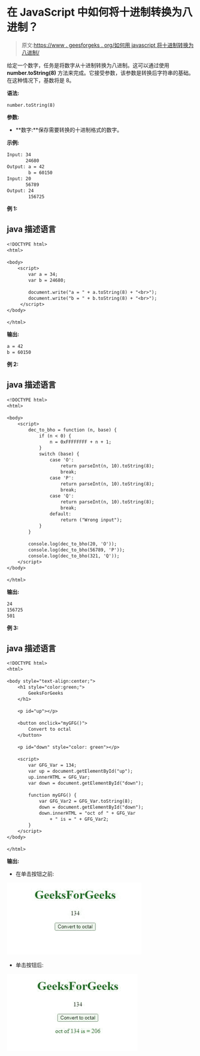 # 在 JavaScript 中如何将十进制转换为八进制？

> 原文:[https://www . geesforgeks . org/如何用 javascript 将十进制转换为八进制/](https://www.geeksforgeeks.org/how-to-convert-decimal-to-octal-in-javascript/)

给定一个数字，任务是将数字从十进制转换为八进制。这可以通过使用 **number.toString(8)** 方法来完成。它接受参数，该参数是转换后字符串的基础。在这种情况下，基数将是 8。

**语法:**

```
number.toString(8)
```

**参数:**

*   **数字:**保存需要转换的十进制格式的数字。

**示例:**

```
Input: 34
       24680
Output: a = 42
        b = 60150
Input: 20
       56789
Output: 24
        156725
```

**例 1:**

## java 描述语言

```
<!DOCTYPE html> 
<html>

<body>
    <script>        
        var a = 34;
        var b = 24680;

        document.write("a = " + a.toString(8) + "<br>");
        document.write("b = " + b.toString(8) + "<br>");        
     </script>
</body>

</html>
```

**输出:**

```
a = 42
b = 60150
```

**例 2:**

## java 描述语言

```
<!DOCTYPE html>
<html>

<body>
    <script>
        dec_to_bho = function (n, base) {
            if (n < 0) {
                n = 0xFFFFFFFF + n + 1;
            }
            switch (base) {
                case 'O':
                    return parseInt(n, 10).toString(8);
                    break;
                case 'P':
                    return parseInt(n, 10).toString(8);
                    break;
                case 'Q':
                    return parseInt(n, 10).toString(8);
                    break;
                default:
                    return ("Wrong input");
            }
        }

        console.log(dec_to_bho(20, 'O'));
        console.log(dec_to_bho(56789, 'P'));
        console.log(dec_to_bho(321, 'Q'));
    </script>
</body>

</html>
```

**输出:**

```
24
156725
501
```

**例 3:**

## java 描述语言

```
<!DOCTYPE html>
<html>

<body style="text-align:center;">
    <h1 style="color:green;">
        GeeksForGeeks
    </h1>

    <p id="up"></p>

    <button onclick="myGFG()">
        Convert to octal
    </button>

    <p id="down" style="color: green"></p>

    <script>
        var GFG_Var = 134;
        var up = document.getElementById("up");
        up.innerHTML = GFG_Var;
        var down = document.getElementById("down");

        function myGFG() {
            var GFG_Var2 = GFG_Var.toString(8);
            down = document.getElementById("down");
            down.innerHTML = "oct of " + GFG_Var
                + " is = " + GFG_Var2;
        } 
    </script>
</body>

</html>
```

**输出:**

*   在单击按钮之前:

![](img/c20e92cb5cc6ede53cd911587becfef1.png)

*   单击按钮后:

![](img/be0669d10bebb7e405291425e0900236.png)